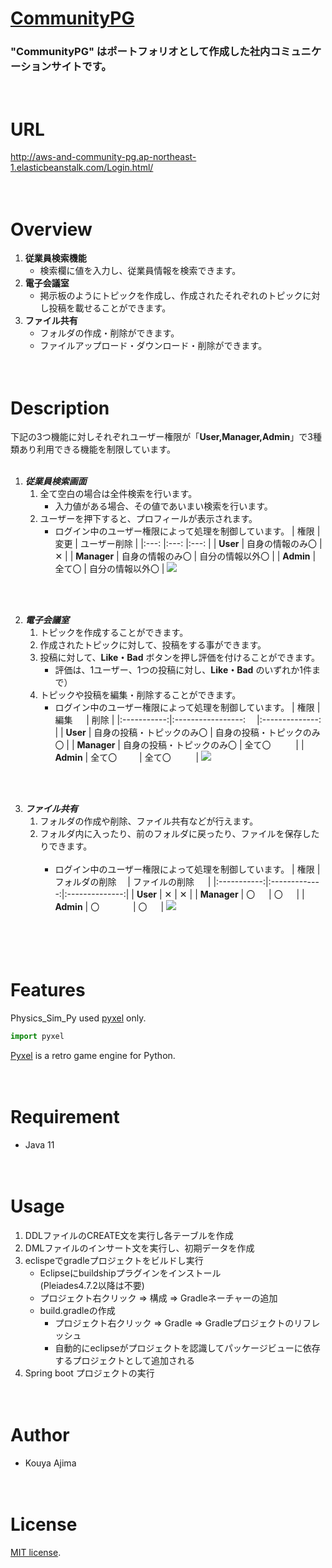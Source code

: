# [CommunityPG](http://aws-and-community-pg.ap-northeast-1.elasticbeanstalk.com/Login.html)

### "CommunityPG" はポートフォリオとして作成した社内コミュニケーションサイトです。
<br>



# URL
http://aws-and-community-pg.ap-northeast-1.elasticbeanstalk.com/Login.html/
<br><br><br>



# Overview
1. **従業員検索機能**
   + 検索欄に値を入力し、従業員情報を検索できます。
2. **電子会議室**
   + 掲示板のようにトピックを作成し、作成されたそれぞれのトピックに対し投稿を載せることができます。
3. **ファイル共有**
   + フォルダの作成・削除ができます。
   + ファイルアップロード・ダウンロード・削除ができます。
<br><br><br>



# Description
下記の3つ機能に対しそれぞれユーザー権限が「**User,Manager,Admin**」で3種類あり利用できる機能を制限しています。<br>
<br>

1. ***従業員検索画面***
   1. 全て空白の場合は全件検索を行います。
      - 入力値がある場合、その値であいまい検索を行います。
   2. ユーザーを押下すると、プロフィールが表示されます。
      - ログイン中のユーザー権限によって処理を制御しています。
        | 権限		| 変更		| ユーザー削除     | 
        |:---:		|:---:		|:---:          |
        | **User**	| 自身の情報のみ〇 	| ✕      	|
        | **Manager**	| 自身の情報のみ〇	| 自分の情報以外〇 	|
        | **Admin**	| 全て〇		| 自分の情報以外〇	| 
       ![](https://cpp-learning.com/wp-content/uploads/2019/05/pyxel-190505-161951.gif)<br><br>
<br>
        
2. ***電子会議室***
   1. トピックを作成することができます。
   2. 作成されたトピックに対して、投稿をする事ができます。
   3. 投稿に対して、**Like・Bad** ボタンを押し評価を付けることができます。<br>
      - 評価は、1ユーザー、1つの投稿に対し、**Like・Bad** のいずれか1件まで）
   4. トピックや投稿を編集・削除することができます。
      - ログイン中のユーザー権限によって処理を制御しています。
        | 権限         | 編集              　    | 削除                    | 
        |:-----------:|:-----------------:   　|:--------------:        |
        | **User**    | 自身の投稿・トピックのみ〇   | 自身の投稿・トピックのみ〇   |
        | **Manager** | 自身の投稿・トピックのみ〇   | 全て〇       　      　  |
        | **Admin**   | 全て〇    　　           | 全て〇 　          　    | 
       ![](https://cpp-learning.com/wp-content/uploads/2019/05/pyxel-190505-161951.gif)<br><br>
<br>      
       

3. ***ファイル共有***
   1. フォルダの作成や削除、ファイル共有などが行えます。
   2. フォルダ内に入ったり、前のフォルダに戻ったり、ファイルを保存したりできます。<br><br>
      - ログイン中のユーザー権限によって処理を制御しています。
        | 権限         | フォルダの削除　  | ファイルの削除 　  | 
        |:-----------:|:-------------:|:--------------:|
        | **User**    | ✕             | ✕              |
        | **Manager** | 〇          　 | 〇       　     |
        | **Admin**   | 〇    　　 　   | 〇 　           | 
       ![](https://cpp-learning.com/wp-content/uploads/2019/05/pyxel-190505-161951.gif)<br><br>
<br><br><br>



# Features
Physics_Sim_Py used [pyxel](https://github.com/kitao/pyxel) only.

```python
import pyxel
```
[Pyxel](https://github.com/kitao/pyxel) is a retro game engine for Python.
<br><br><br>


# Requirement
* Java 11
<br><br><br>


# Usage
1. DDLファイルのCREATE文を実行し各テーブルを作成
2. DMLファイルのインサート文を実行し、初期データを作成
3. eclispeでgradleプロジェクトをビルドし実行
   + Eclipseにbuildshipプラグインをインストール<br>
     (Pleiades4.7.2以降は不要)
   + プロジェクト右クリック ⇒ 構成 ⇒ Gradleネーチャーの追加
   + build.gradleの作成
     + プロジェクト右クリック ⇒ Gradle ⇒ Gradleプロジェクトのリフレッシュ
     + 自動的にeclipseがプロジェクトを認識してパッケージビューに依存するプロジェクトとして追加される
4. Spring boot プロジェクトの実行
<br><br><br>


# Author
* Kouya Ajima
<br><br><br>

# License
[MIT license](https://en.wikipedia.org/wiki/MIT_License).


